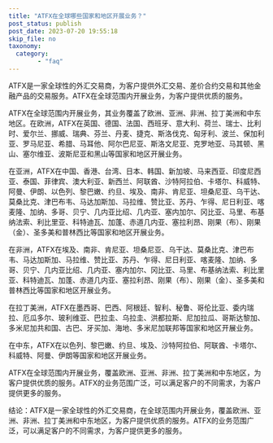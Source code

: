 ```yaml
---
title: "ATFX在全球哪些国家和地区开展业务？"
post_status: publish
post_date: 2023-07-20 19:55:18
skip_file: no
taxonomy:
  category:
        - "faq"
---
```


ATFX是一家全球性的外汇交易商，为客户提供外汇交易、差价合约交易和其他金融产品的交易服务。ATFX在全球范围内开展业务，为客户提供优质的服务。

ATFX在全球范围内开展业务，其业务覆盖了欧洲、亚洲、非洲、拉丁美洲和中东地区。在欧洲，ATFX在英国、德国、法国、西班牙、意大利、荷兰、瑞士、比利时、爱尔兰、挪威、瑞典、芬兰、丹麦、捷克、斯洛伐克、匈牙利、波兰、保加利亚、罗马尼亚、希腊、马耳他、阿尔巴尼亚、斯洛文尼亚、克罗地亚、马其顿、黑山、塞尔维亚、波斯尼亚和黑山等国家和地区开展业务。

在亚洲，ATFX在中国、香港、台湾、日本、韩国、新加坡、马来西亚、印度尼西亚、泰国、菲律宾、澳大利亚、新西兰、阿联酋、沙特阿拉伯、卡塔尔、科威特、阿曼、伊朗、以色列、黎巴嫩、约旦、埃及、南非、肯尼亚、坦桑尼亚、乌干达、莫桑比克、津巴布韦、马达加斯加、马拉维、赞比亚、苏丹、乍得、尼日利亚、喀麦隆、加纳、多哥、贝宁、几内亚比绍、几内亚、塞内加尔、冈比亚、马里、布基纳法索、利比里亚、科特迪瓦、加蓬、赤道几内亚、塞拉利昂、刚果（布）、刚果（金）、圣多美和普林西比等国家和地区开展业务。

在非洲，ATFX在埃及、南非、肯尼亚、坦桑尼亚、乌干达、莫桑比克、津巴布韦、马达加斯加、马拉维、赞比亚、苏丹、乍得、尼日利亚、喀麦隆、加纳、多哥、贝宁、几内亚比绍、几内亚、塞内加尔、冈比亚、马里、布基纳法索、利比里亚、科特迪瓦、加蓬、赤道几内亚、塞拉利昂、刚果（布）、刚果（金）、圣多美和普林西比等国家和地区开展业务。

在拉丁美洲，ATFX在墨西哥、巴西、阿根廷、智利、秘鲁、哥伦比亚、委内瑞拉、厄瓜多尔、玻利维亚、巴拉圭、乌拉圭、洪都拉斯、尼加拉瓜、哥斯达黎加、多米尼加共和国、古巴、牙买加、海地、多米尼加联邦等国家和地区开展业务。

在中东，ATFX在以色列、黎巴嫩、约旦、埃及、沙特阿拉伯、阿联酋、卡塔尔、科威特、阿曼、伊朗等国家和地区开展业务。

ATFX在全球范围内开展业务，覆盖欧洲、亚洲、非洲、拉丁美洲和中东地区，为客户提供优质的服务。ATFX的业务范围广泛，可以满足客户的不同需求，为客户提供更多的服务。

结论：ATFX是一家全球性的外汇交易商，在全球范围内开展业务，覆盖欧洲、亚洲、非洲、拉丁美洲和中东地区，为客户提供优质的服务。ATFX的业务范围广泛，可以满足客户的不同需求，为客户提供更多的服务。
